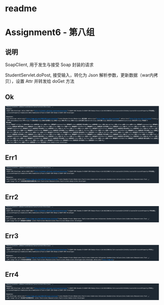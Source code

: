 # readme

# Assignment6 - 第八组

## 说明

SoapClient, 用于发生与接受 Soap 封装的请求

StudentServlet.doPost, 接受输入，转化为 Json 解析参数，更新数据（war内拷贝），设置 Attr 并转发给 doGet 方法

## Ok

![](doc/pic/ok.png)

## Err1

![](doc/pic/err1.png)

## Err2

![](doc/pic/err2.png)

## Err3

![](doc/pic/err3.png)

## Err4

![](doc/pic/err4.png)

